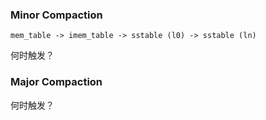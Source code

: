 ### Minor Compaction

```
mem_table -> imem_table -> sstable (l0) -> sstable (ln)
```

何时触发？

### Major Compaction

何时触发？
